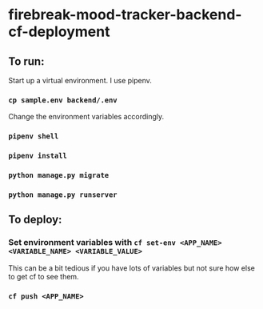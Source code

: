 # firebreak-mood-tracker-backend-cf-deployment
## To run: 
Start up a virtual environment. I use pipenv.
### `cp sample.env backend/.env`
Change the environment variables accordingly.
### `pipenv shell`
### `pipenv install`
### `python manage.py migrate`
### `python manage.py runserver`

## To deploy:
### Set environment variables with `cf set-env <APP_NAME> <VARIABLE_NAME> <VARIABLE_VALUE>`
This can be a bit tedious if you have lots of variables but not sure how else to get cf to see them.
### `cf push <APP_NAME>`
